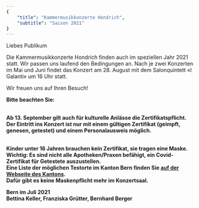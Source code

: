 ```yaml
---
{
    "title": "Kammermusikkonzerte Hondrich",
    "subtitle": "Saison 2021"
}
---
```


Liebes Publikum

Die Kammermusikkonzerte Hondrich finden auch im speziellen Jahr 2021 statt.
Wir passen uns laufend den Bedingungen an.
Nach je zwei Konzerten im Mai und Juni findet das Konzert am 28. August mit dem Salonquintett «I Galanti» um 16 Uhr statt.

Wir freuen uns auf Ihren Besuch!

<div class="corona">
<b>Bitte beachten Sie:<b><br><br>

Ab 13. September gilt auch für kulturelle Anlässe die Zertifikatspflicht. Der Eintritt ins Konzert ist nur mit einem gültigen Zertifikat (geimpft, genesen, getestet) und einem Personalausweis möglich. <br><br>

Kinder unter 16 Jahren brauchen kein Zertifikat, sie tragen eine Maske.<br>
Wichtig: Es sind nicht alle Apotheken/Praxen befähigt, ein Covid-Zertifikat für Getestete auszustellen.<br>
Eine Liste der möglichen Testorte im Kanton Bern finden Sie <a href="https://www.gef.be.ch/gef/de/index/Corona/Corona/testlokalitaeten/schnelltest.html">auf der Webseite des Kantons</a>.<br>
Dafür gibt es keine Maskenpflicht mehr im Konzertsaal.<br>
</div>

Bern im Juli 2021  
Bettina Keller, Franziska Grütter, Bernhard Berger

